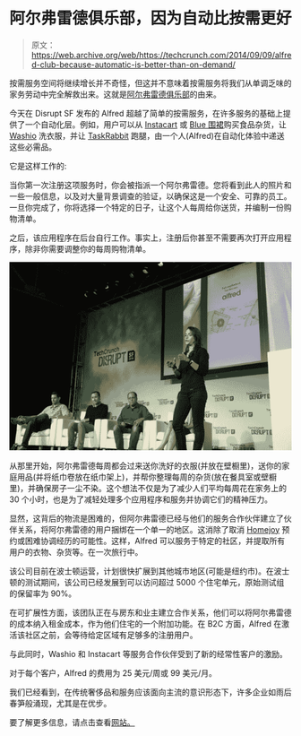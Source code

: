 # 阿尔弗雷德俱乐部，因为自动比按需更好 

> 原文：<https://web.archive.org/web/https://techcrunch.com/2014/09/09/alfred-club-because-automatic-is-better-than-on-demand/>

按需服务空间将继续增长并不奇怪，但这并不意味着按需服务将我们从单调乏味的家务劳动中完全解救出来。这就是[阿尔弗雷德俱乐部](https://web.archive.org/web/20221007031835/https://www.alfredclub.com/)的由来。

今天在 Disrupt SF 发布的 Alfred 超越了简单的按需服务，在许多服务的基础上提供了一个自动化层。例如，用户可以从 [Instacart](https://web.archive.org/web/20221007031835/https://www.instacart.com/) 或 [Blue 围裙](https://web.archive.org/web/20221007031835/http://www.blueapron.com/)购买食品杂货，让 [Washio](https://web.archive.org/web/20221007031835/http://www.getwashio.com/) 洗衣服，并让 [TaskRabbit](https://web.archive.org/web/20221007031835/https://www.taskrabbit.com/) 跑腿，由一个人(Alfred)在自动化体验中递送这些必需品。

它是这样工作的:

当你第一次注册这项服务时，你会被指派一个阿尔弗雷德。您将看到此人的照片和一些一般信息，以及对大量背景调查的验证，以确保这是一个安全、可靠的员工。一旦你完成了，你将选择一个特定的日子，让这个人每周给你送货，并编制一份购物清单。

之后，该应用程序在后台自行工作。事实上，注册后你甚至不需要再次打开应用程序，除非你需要调整你的每周购物清单。

![alfred (4 of 5)](img/01af74dedb8f00604a79b370cc7890fa.png)

从那里开始，阿尔弗雷德每周都会过来送你洗好的衣服(并放在壁橱里)，送你的家庭用品(并将纸巾卷放在纸巾架上)，并帮你整理每周的杂货(放在餐具室或壁橱里)，并确保房子一尘不染。这个想法不仅是为了减少人们平均每周花在家务上的 30 个小时，也是为了减轻处理多个应用程序和服务并协调它们的精神压力。

显然，这背后的物流是困难的，但阿尔弗雷德已经与他们的服务合作伙伴建立了伙伴关系，将阿尔弗雷德的用户捆绑在一个单一的地区。这消除了取消 [Homejoy](https://web.archive.org/web/20221007031835/https://www.homejoy.com/) 预约或困难协调经历的可能性。这样，Alfred 可以服务于特定的社区，并提取所有用户的衣物、杂货等。在一次旅行中。

该公司目前在波士顿运营，计划很快扩展到其他城市地区(可能是纽约市)。在波士顿的测试期间，该公司已经发展到可以访问超过 5000 个住宅单元，原始测试组的保留率为 90%。

在可扩展性方面，该团队正在与房东和业主建立合作关系，他们可以将阿尔弗雷德的成本纳入租金成本，作为他们住宅的一个附加功能。在 B2C 方面，Alfred 在激活该社区之前，会等待给定区域有足够多的注册用户。

与此同时，Washio 和 Instacart 等服务合作伙伴受到了新的经常性客户的激励。

对于每个客户，Alfred 的费用为 25 美元/周或 99 美元/月。

我们已经看到，在传统奢侈品和服务应该面向主流的意识形态下，许多企业如雨后春笋般涌现，尤其是在优步。

要了解更多信息，请点击查看[网站。](https://web.archive.org/web/20221007031835/https://www.alfredclub.com/)